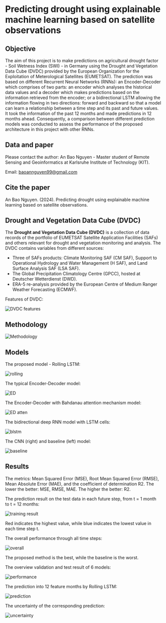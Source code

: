 # Predicting drought using explainable machine learning based on satellite observations
## Objective
The aim of this project is to make predictions on agricultural drought factor - Soil Wetness Index (SWI) - in Germany using the Drought and Vegetation Data Cube (DVDC) provided by the European Organization for the Exploitation of Meterological Satellites (EUMETSAT). The prediction was based on different Recurrent Neural Networks (RNNs): an Encoder-Decoder which comprises of two parts: an encoder which analyses the historical data values and a decoder which makes predictions based on the information retrieved from the encoder; or a bidirectional LSTM allowing the information flowing in two directions: forward and backward so that a model can learn a relationship between a time step and its past and future values. It took the information of the past 12 months and made predictions in 12 months ahead. Consequently, a comparison between different prediction models was conducted to assess the performance of the proposed architecture in this project with other RNNs. 

## Data and paper
Please contact the author: An Bao Nguyen - Master student of Remote Sensing and Geoinformatics at Karlsruhe Institute of Technology (KIT).

Email: baoannguyen99@gmail.com

## Cite the paper
An Bao Nguyen. (2024). Predicting drought using explainable machine learning based on satellite observations.

## Drought and Vegetation Data Cube (DVDC)
The **Drought and Vegetation Data Cube (DVDC)** is a collection of data records of the portfolio of EUMETSAT Satellite Application Facilities (SAFs) and others relevant for drought and vegetation monitoring and analysis. The DVDC contains variables from different sources:
- Three of SAFs products: Climate Monitoring SAF (CM SAF), Support to Operational Hydrology and Water Management (H SAF), and Land Surface Analysis SAF (LSA SAF).
- The Global Precipitation Climatology Centre (GPCC), hosted at Deutscher Wetterdienst (DWD).
- ERA-5 re-analysis provided by the European Centre of Medium Ranger Weather Forecasting (ECMWF).

Features of DVDC:

![DVDC features](images/DVDC.png)

## Methodology
![Methodology](images/methodology.png)

## Models
The proposed model - Rolling LSTM:

![rolling](images/rolling_lstm.png)

The typical Encoder-Decoder model:

![ED](images/ED.png)

The Encoder-Decoder with Bahdanau attention mechanism model:

![ED atten](images/ED_atten.png)

The bidirectional deep RNN model with LSTM cells:

![blstm](images/BLSTM.png)

The CNN (right) and baseline (left) model:

![baseline](images/baseline.png)

## Results
The metrics: Mean Squared Error (MSE), Root Mean Squared Error (RMSE), Mean Absolute Error (MAE), and the coefficient of determination R2. The lower the better: MSE, RMSE, MAE. The higher the better: R2.

The prediction result on the test data in each future step, from t = 1 month to t = 12 months:

![training result](images/training_results.png)

Red indicates the highest value, while blue indicates the lowest value in each time step t.

The overall performance through all time steps:

![overall](images/overall_result.png)

The proposed method is the best, while the baseline is the worst.

The overview validation and test result of 6 models:

![performance](images/performance.png)

The prediction into 12 feature months by Rolling LSTM:

![prediction](images/prediction.png)

The uncertainty of the corresponding prediction:

![uncertainty](images/uncertainty.png)




